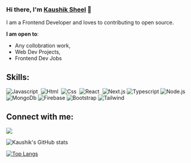 ### Hi there, I'm [Kaushik Sheel](https://Devil5614737.github.io) 👋    [](https://komarev.com/ghpvc/?username=Devil5614737)                                                                                            

I am a Frontend Developer and loves to  contributing to open source.



**I am open to**:

- Any collobration work,
- Web Dev Projects,
- Frontend Dev Jobs





## Skills:

![Javascript](https://img.shields.io/badge/Javascript-yellow?style=for-the-badge&logo=javascript&logoColor=white)&nbsp;
![Html](https://img.shields.io/badge/HTML-orange?style=for-the-badge&logo=orange&logoColor=white)&nbsp;
![Css](https://img.shields.io/badge/CSS-blue?style=for-the-badge&logo=css&logoColor=white)&nbsp;
![React](https://img.shields.io/badge/React-skyblue?style=for-the-badge&logo=react&logoColor=white)&nbsp;
![Next.js](https://img.shields.io/badge/Next.js-black?style=for-the-badge&logo=next&logoColor=white)
![Typescript](https://img.shields.io/badge/Typescript-violet?style=for-the-badge&logo=typescriptt&logoColor=white)
![Node.js](https://img.shields.io/badge/Node-green?style=for-the-badge&logo=node&logoColor=white)
![MongoDb](https://img.shields.io/badge/MongoDb-darkgreen?style=for-the-badge&logo=mongodb&logoColor=white)
![Firebase](https://img.shields.io/badge/Firebase-yellow?style=for-the-badge&logo=firebase&logoColor=white)
![Bootstrap](https://img.shields.io/badge/Bootstrap-skyblue?style=for-the-badge&logo=bootstrap&logoColor=white)
![Tailwind](https://img.shields.io/badge/Tailwind-black?style=for-the-badge&logo=tailwind&logoColor=white)


## Connect with me:

<p align = "center">


[<img src="https://img.shields.io/badge/linkedin-%2312100E.svg?&style=for-the-badge&logo=linkedin&logoColor=white&color=black" />](https://www.linkedin.com/in/kaushik-sheel-691882157/)
</p>





![Kaushik's GitHub stats](https://github-readme-stats.vercel.app/api?username=Devil5614737&show_icons=true&theme=dracula)







[![Top Langs](https://github-readme-stats.vercel.app/api/top-langs/?username=Devil5614737&layout=compact)](https://github.com/Devil5614737/github-readme-stats)
